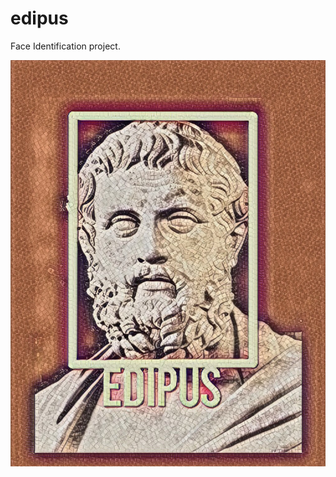 # edipus

Face Identification project. 

![alt tag](https://github.com/ohld/edipus/blob/master/documents/logo/bars.jpg)
